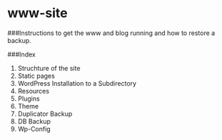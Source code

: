 # www-site
###Instructions to get the www and blog running and how to restore a backup.

###Index

1. Struchture of the site
2. Static pages
3. WordPress Installation to a Subdirectory
4. Resources
  1. Plugins
  2. Theme
  3. Duplicator Backup
  4. DB Backup
  5. Wp-Config
